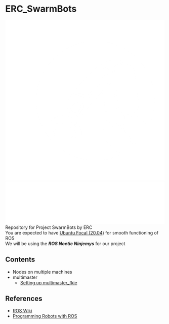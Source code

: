 # ERC_SwarmBots
![ERC logo](/assets/img/ERC_logo.png)
![ROS logo](/assets/img/ROS_logo.png)  
Repository for Project SwarmBots by ERC  
You are expected to have [Ubuntu Focal (20.04)](https://releases.ubuntu.com/focal/) for smooth functioning of ROS  
We will be using the ***ROS Noetic Ninjemys*** for our project
## Contents
- Nodes on multiple machines
- multimaster
  - [Setting up multimaster_fkie](/multimaster/SETUP.md)
## References
- [ROS Wiki](https://wiki.ros.org/)
- [Programming Robots with ROS](/Programming_Robots_with_ROS.pdf)